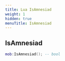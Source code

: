 ```yaml
---
title: Lua IsAmnesiad
weight: 1
hidden: true
menuTitle: IsAmnesiad
---
```

## IsAmnesiad
```lua
mob:IsAmnesiad(); -- bool
```
